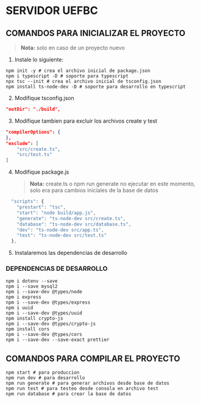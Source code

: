# SERVIDOR UEFBC

## COMANDOS PARA INICIALIZAR EL PROYECTO

> **Nota:** solo en caso de un proyecto nuevo

1. Instale lo siguiente:

```shell
npm init -y # crea el archivo inicial de package.json
npm i typescript -D # soporte para typescript
npx tsc --init # crea el archivo inicial de tsconfig.json
npm install ts-node-dev -D # soporte para desarrollo en typescript
```

2. Modifique tsconfig.json

```json
"outDir": "./build",
```

3. Modifique tambien para excluir los archivos create y test

```json
"compilerOptions": {
},
"exclude": [
    "src/create.ts",
    "src/test.ts"
]
```

4. Modifique package.js
   > **Nota:** create.ts o npm run generate no ejecutar en este momento, solo era para cambios iniciales de la base de datos

```js
  "scripts": {
    "prestart": "tsc",
    "start": "node build/app.js",
    "generate": "ts-node-dev src/create.ts",
    "database": "ts-node-dev src/database.ts",
    "dev": "ts-node-dev src/app.ts",
    "test": "ts-node-dev src/test.ts"
  },
```

5. Instalaremos las dependencias de desarrollo

### DEPENDENCIAS DE DESARROLLO

```shell
npm i dotenv --save
npm i --save mysql2
npm i --save-dev @types/node
npm i express
npm i --save-dev @types/express
npm i uuid
npm i --save-dev @types/uuid
npm install crypto-js
npm i --save-dev @types/crypto-js
npm install cors
npm i --save-dev @types/cors
npm i --save-dev --save-exact prettier

```

## COMANDOS PARA COMPILAR EL PROYECTO

```shell
npm start # para produccion
npm run dev # para desarrollo
npm run generate # para generar archivos desde base de datos
npm run test # para testeo desde consola en archivo test
npm run database # para crear la base de datos

```
